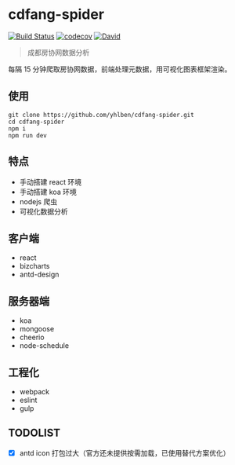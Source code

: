 # cdfang-spider

[![Build Status](https://www.travis-ci.org/yhlben/cdfang-spider.svg?branch=master)](https://www.travis-ci.org/yhlben/cdfang-spider)
[![codecov](https://codecov.io/gh/yhlben/cdfang-spider/branch/master/graph/badge.svg)](https://codecov.io/gh/yhlben/cdfang-spider)
[![David](https://img.shields.io/david/yhlben/cdfang-spider.svg)](https://david-dm.org/yhlben/cdfang-spider)

> 成都房协网数据分析

每隔 15 分钟爬取房协网数据，前端处理元数据，用可视化图表框架渲染。

## 使用

```shell
git clone https://github.com/yhlben/cdfang-spider.git
cd cdfang-spider
npm i
npm run dev
```

## 特点

- 手动搭建 react 环境
- 手动搭建 koa 环境
- nodejs 爬虫
- 可视化数据分析

## 客户端

- react
- bizcharts
- antd-design

## 服务器端

- koa
- mongoose
- cheerio
- node-schedule

## 工程化

- webpack
- eslint
- gulp

## TODOLIST

- [x] antd icon 打包过大（官方还未提供按需加载，已使用替代方案优化）
